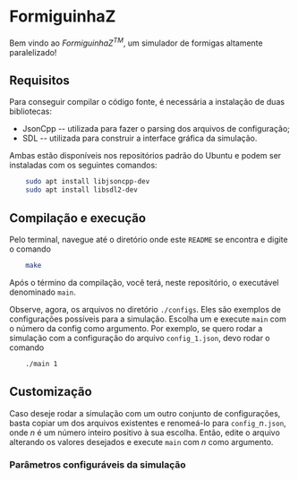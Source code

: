 # FormiguinhaZ

Bem vindo ao *FormiguinhaZ<sup>TM</sup>*, um simulador de formigas
altamente paralelizado!

## Requisitos

Para conseguir compilar o código fonte, é necessária a instalação de duas
bibliotecas:

* JsonCpp -- utilizada para fazer o parsing dos arquivos de configuração;
* SDL -- utilizada para construir a interface gráfica da simulação.

Ambas estão disponíveis nos repositórios padrão do Ubuntu e podem ser
instaladas com os seguintes comandos:

```sh
    sudo apt install libjsoncpp-dev
    sudo apt install libsdl2-dev
```

## Compilação e execução

Pelo terminal, navegue até o diretório onde este `README` se encontra e
digite o comando

```sh
    make
```

Após o término da compilação, você terá, neste repositório, o executável
denominado `main`.

Observe, agora, os arquivos no diretório `./configs`.
Eles são exemplos de configurações possíveis para a simulação. Escolha um
e execute `main` com o número da config como argumento. Por exemplo, se
quero rodar a simulação com a configuração do arquivo `config_1.json`,
devo rodar o comando

```sh
    ./main 1
```

## Customização

Caso deseje rodar a simulação com um outro conjunto de configurações,
basta copiar um dos arquivos existentes e renomeá-lo para `config_`*n*`.json`,
onde *n* é um número inteiro positivo à sua escolha. Então, edite o
arquivo alterando os valores desejados e execute `main` com *n* como
argumento.


### Parâmetros configuráveis da simulação
